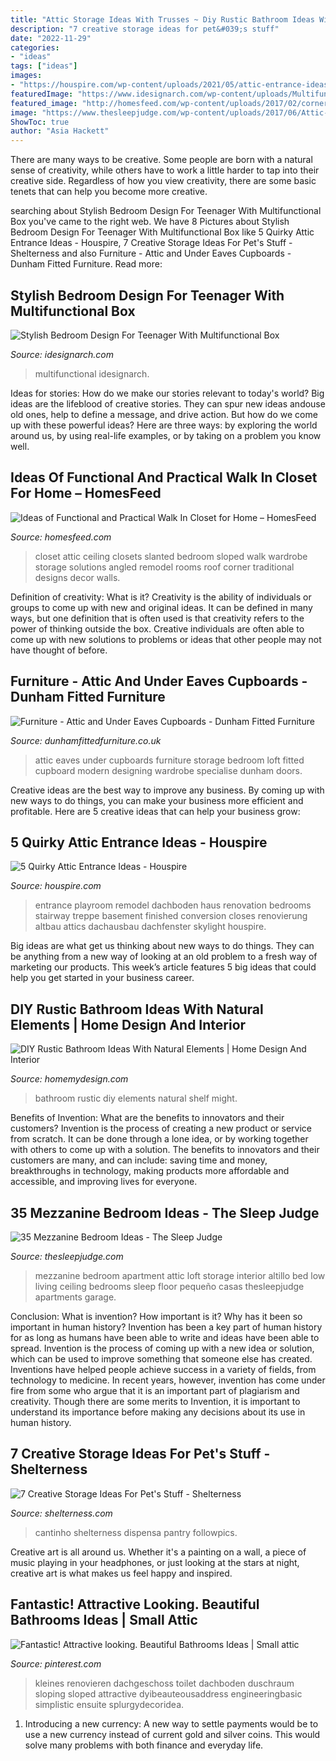 ```yaml
---
title: "Attic Storage Ideas With Trusses ~ Diy Rustic Bathroom Ideas With Natural Elements"
description: "7 creative storage ideas for pet&#039;s stuff"
date: "2022-11-29"
categories:
- "ideas"
tags: ["ideas"]
images:
- "https://houspire.com/wp-content/uploads/2021/05/attic-entrance-ideas-5.jfif"
featuredImage: "https://www.idesignarch.com/wp-content/uploads/Multifunctional-Bedroom-Box_5.jpg"
featured_image: "http://homesfeed.com/wp-content/uploads/2017/02/corner-walk-in-closet-idea-chrome-hang-sections-vertical-basket-arrangement-for-storage.jpg"
image: "https://www.thesleepjudge.com/wp-content/uploads/2017/06/Attic-Apartment.jpg"
ShowToc: true
author: "Asia Hackett"
---
```



There are many ways to be creative. Some people are born with a natural sense of creativity, while others have to work a little harder to tap into their creative side. Regardless of how you view creativity, there are some basic tenets that can help you become more creative.

	

		
searching about Stylish Bedroom Design For Teenager With Multifunctional Box you've came to the right web. We have 8 Pictures about Stylish Bedroom Design For Teenager With Multifunctional Box like 5 Quirky Attic Entrance Ideas - Houspire, 7 Creative Storage Ideas For Pet&#039;s Stuff - Shelterness and also Furniture - Attic and Under Eaves Cupboards - Dunham Fitted Furniture. Read more:
		
    
## Stylish Bedroom Design For Teenager With Multifunctional Box

<img loading=lazy src="https://www.idesignarch.com/wp-content/uploads/Multifunctional-Bedroom-Box_5.jpg" onerror="this.onerror=null;this.src='https://tse1.mm.bing.net/th?id=OIP.SWPCbeukBZpzN3BQqFi5LQHaLB&amp;pid=15.1';" alt="Stylish Bedroom Design For Teenager With Multifunctional Box">

_Source: idesignarch.com_

>multifunctional idesignarch. 

	

Ideas for stories: How do we make our stories relevant to today's world?
Big ideas are the lifeblood of creative stories. They can spur new ideas andouse old ones, help to define a message, and drive action. But how do we come up with these powerful ideas? Here are three ways: by exploring the world around us, by using real-life examples, or by taking on a problem you know well.

    
## Ideas Of Functional And Practical Walk In Closet For Home – HomesFeed

<img loading=lazy src="http://homesfeed.com/wp-content/uploads/2017/02/corner-walk-in-closet-idea-chrome-hang-sections-vertical-basket-arrangement-for-storage.jpg" onerror="this.onerror=null;this.src='https://tse3.mm.bing.net/th?id=OIP.L4KMIHWxnqSyCNUFT2kwGAHaJ4&amp;pid=15.1';" alt="Ideas of Functional and Practical Walk In Closet for Home – HomesFeed">

_Source: homesfeed.com_

>closet attic ceiling closets slanted bedroom sloped walk wardrobe storage solutions angled remodel rooms roof corner traditional designs decor walls. 

	

Definition of creativity: What is it?
Creativity is the ability of individuals or groups to come up with new and original ideas. It can be defined in many ways, but one definition that is often used is that creativity refers to the power of thinking outside the box. Creative individuals are often able to come up with new solutions to problems or ideas that other people may not have thought of before.

    
## Furniture - Attic And Under Eaves Cupboards - Dunham Fitted Furniture

<img loading=lazy src="https://dunhamfittedfurniture.co.uk/wp-content/uploads/2014/01/home-office-cupboard-attic3.jpg" onerror="this.onerror=null;this.src='https://tse4.mm.bing.net/th?id=OIP.U7spiQFOQSOZcwh7xRfuRAHaJ4&amp;pid=15.1';" alt="Furniture - Attic and Under Eaves Cupboards - Dunham Fitted Furniture">

_Source: dunhamfittedfurniture.co.uk_

>attic eaves under cupboards furniture storage bedroom loft fitted cupboard modern designing wardrobe specialise dunham doors. 

	

Creative ideas are the best way to improve any business. By coming up with new ways to do things, you can make your business more efficient and profitable. Here are 5 creative ideas that can help your business grow: 

    
## 5 Quirky Attic Entrance Ideas - Houspire

<img loading=lazy src="https://houspire.com/wp-content/uploads/2021/05/attic-entrance-ideas-5.jfif" onerror="this.onerror=null;this.src='https://tse1.mm.bing.net/th?id=OIP.3tX_8Vywv9w-vo1aWSfZeQAAAA&amp;pid=15.1';" alt="5 Quirky Attic Entrance Ideas - Houspire">

_Source: houspire.com_

>entrance playroom remodel dachboden haus renovation bedrooms stairway treppe basement finished conversion closes renovierung altbau attics dachausbau dachfenster skylight houspire. 

	

Big ideas are what get us thinking about new ways to do things. They can be anything from a new way of looking at an old problem to a fresh way of marketing our products. This week’s article features 5 big ideas that could help you get started in your business career.

    
## DIY Rustic Bathroom Ideas With Natural Elements | Home Design And Interior

<img loading=lazy src="http://homemydesign.com/wp-content/uploads/2017/07/diy-rustic-bathroom-wall-shelf.jpg" onerror="this.onerror=null;this.src='https://tse4.mm.bing.net/th?id=OIP._XiDvFU8mhoaViUgXxnwMQHaKw&amp;pid=15.1';" alt="DIY Rustic Bathroom Ideas With Natural Elements | Home Design And Interior">

_Source: homemydesign.com_

>bathroom rustic diy elements natural shelf might. 

	

Benefits of Invention: What are the benefits to innovators and their customers?
Invention is the process of creating a new product or service from scratch. It can be done through a lone idea, or by working together with others to come up with a solution. The benefits to innovators and their customers are many, and can include: saving time and money, breakthroughs in technology, making products more affordable and accessible, and improving lives for everyone.

    
## 35 Mezzanine Bedroom Ideas - The Sleep Judge

<img loading=lazy src="https://www.thesleepjudge.com/wp-content/uploads/2017/06/Attic-Apartment.jpg" onerror="this.onerror=null;this.src='https://tse4.mm.bing.net/th?id=OIP.y5AzIOmwyMInGaFp85DlWQAAAA&amp;pid=15.1';" alt="35 Mezzanine Bedroom Ideas - The Sleep Judge">

_Source: thesleepjudge.com_

>mezzanine bedroom apartment attic loft storage interior altillo bed low living ceiling bedrooms sleep floor pequeño casas thesleepjudge apartments garage. 

	

Conclusion: What is invention? How important is it? Why has it been so important in human history?
Invention has been a key part of human history for as long as humans have been able to write and ideas have been able to spread. Invention is the process of coming up with a new idea or solution, which can be used to improve something that someone else has created. Inventions have helped people achieve success in a variety of fields, from technology to medicine. In recent years, however, invention has come under fire from some who argue that it is an important part of plagiarism and creativity. Though there are some merits to Invention, it is important to understand its importance before making any decisions about its use in human history.

    
## 7 Creative Storage Ideas For Pet&#039;s Stuff - Shelterness

<img loading=lazy src="https://i.shelterness.com/pet-storage-ideas-1.jpg" onerror="this.onerror=null;this.src='https://tse3.mm.bing.net/th?id=OIP.5cVhKqhcTQpGVgX8gIH9WwAAAA&amp;pid=15.1';" alt="7 Creative Storage Ideas For Pet&#039;s Stuff - Shelterness">

_Source: shelterness.com_

>cantinho shelterness dispensa pantry followpics. 

	

Creative art is all around us. Whether it's a painting on a wall, a piece of music playing in your headphones, or just looking at the stars at night, creative art is what makes us feel happy and inspired.

    
## Fantastic! Attractive Looking. Beautiful Bathrooms Ideas | Small Attic

<img loading=lazy src="https://i.pinimg.com/736x/f6/7a/9a/f67a9a4053129e67736cdfa6847c5176.jpg" onerror="this.onerror=null;this.src='https://tse2.mm.bing.net/th?id=OIP.0l6qW6z2ynTVIWXZnEISVwHaIb&amp;pid=15.1';" alt="Fantastic! Attractive looking. Beautiful Bathrooms Ideas | Small attic">

_Source: pinterest.com_

>kleines renovieren dachgeschoss toilet dachboden duschraum sloping sloped attractive dyibeauteousaddress engineeringbasic simplistic ensuite splurgydecoridea. 

	

1. Introducing a new currency: A new way to settle payments would be to use a new currency instead of current gold and silver coins. This would solve many problems with both finance and everyday life.


